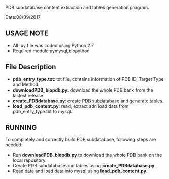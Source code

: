 PDB subdatabase content extraction and tables generation program.

Date:08/09/2017

USAGE NOTE
-----
+ All .py file was coded using Python 2.7
+ Required module:pymysql,biopython

File Description
-----
+ **pdb_entry_type.txt**: txt file, contains information of PDB ID, Target Type and Method.
+ **downloadPDB_biopdb.py**: download the whole PDB bank from the lastest release.
+ **create_PDBdatabase.py**: create PDB subdatabase and generate tables.
+ **load_pdb_content.py**: read, extract adn load data from pdb_entry_type.txt to mysql.

RUNNING
------
To completely and correctly build PDB subdatabase, following steps are needed:
+ Run **downloadPDB_biopdb.py** to download the whole PDB bank on the local repository.
+ Create PDB subdatabase and tables using **create_PDBdatabase.py**.
+ Read data and load data into mysql using **load_pdb_content.py**. 

